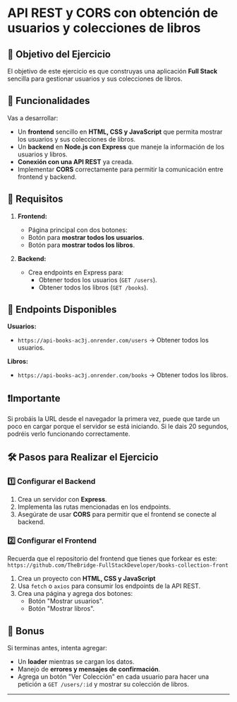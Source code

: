 # API REST y CORS con obtención de usuarios y colecciones de libros

## 📌 Objetivo del Ejercicio

El objetivo de este ejercicio es que construyas una aplicación **Full Stack** sencilla para gestionar usuarios y sus colecciones de libros.

## 📂 Funcionalidades

Vas a desarrollar:

- Un **frontend** sencillo en **HTML, CSS y JavaScript** que permita mostrar los usuarios y sus colecciones de libros.
- Un **backend** en **Node.js con Express** que maneje la información de los usuarios y libros.
- **Conexión con una API REST** ya creada.
- Implementar **CORS** correctamente para permitir la comunicación entre frontend y backend.

## 🎯 Requisitos

1. **Frontend:**

   - Página principal con dos botones:
   - Botón para **mostrar todos los usuarios**.
   - Botón para **mostrar todos los libros**.

2. **Backend:**
   - Crea endpoints en Express para:
     - Obtener todos los usuarios (`GET /users`).
     - Obtener todos los libros (`GET /books`).

## 🔗 Endpoints Disponibles

**Usuarios:**

- `https://api-books-ac3j.onrender.com/users` → Obtener todos los usuarios.

**Libros:**

- `https://api-books-ac3j.onrender.com/books` → Obtener todos los libros.

## ❗Importante

Si probáis la URL desde el navegador la primera vez, puede que tarde un poco en cargar porque el servidor se está iniciando. Si le dais 20 segundos, podréis verlo funcionando correctamente.

## 🛠️ Pasos para Realizar el Ejercicio

### **1️⃣ Configurar el Backend**

1. Crea un servidor con **Express**.
2. Implementa las rutas mencionadas en los endpoints.
3. Asegúrate de usar **CORS** para permitir que el frontend se conecte al backend.

### **2️⃣ Configurar el Frontend**

Recuerda que el repositorio del frontend que tienes que forkear es este: `https://github.com/TheBridge-FullStackDeveloper/books-collection-front`

1. Crea un proyecto con **HTML, CSS y JavaScript**
2. Usa `fetch` o `axios` para consumir los endpoints de la API REST.
3. Crea una página y agrega dos botones:
   - Botón "Mostrar usuarios".
   - Botón "Mostrar libros".

## 🚀 Bonus

Si terminas antes, intenta agregar:

- Un **loader** mientras se cargan los datos.
- Manejo de **errores y mensajes de confirmación**.
- Agrega un botón "Ver Colección" en cada usuario para hacer una petición a `GET /users/:id` y mostrar su colección de libros.

---
